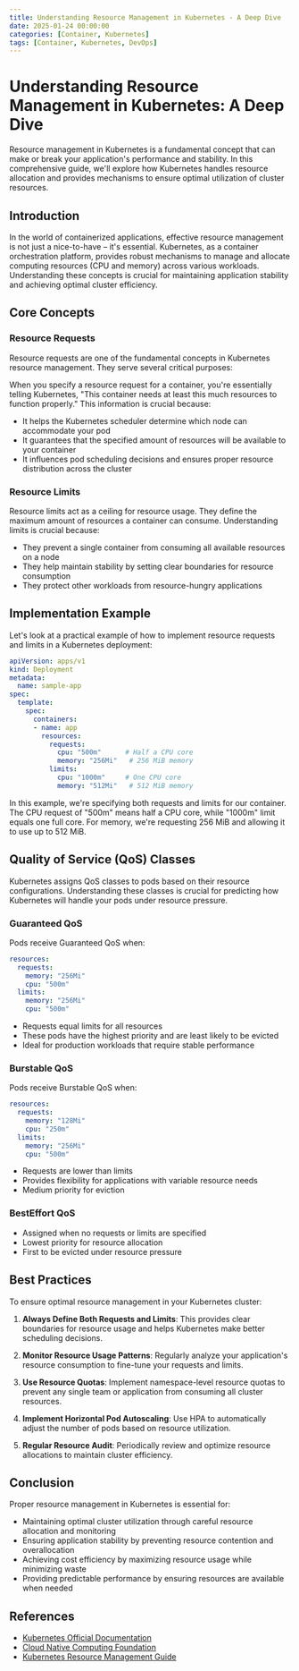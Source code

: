 ```yaml
---
title: Understanding Resource Management in Kubernetes - A Deep Dive
date: 2025-01-24 00:00:00
categories: [Container, Kubernetes]
tags: [Container, Kubernetes, DevOps]
---
```


# Understanding Resource Management in Kubernetes: A Deep Dive

Resource management in Kubernetes is a fundamental concept that can make or break your application's performance and stability. In this comprehensive guide, we'll explore how Kubernetes handles resource allocation and provides mechanisms to ensure optimal utilization of cluster resources.

## Introduction

In the world of containerized applications, effective resource management is not just a nice-to-have – it's essential. Kubernetes, as a container orchestration platform, provides robust mechanisms to manage and allocate computing resources (CPU and memory) across various workloads. Understanding these concepts is crucial for maintaining application stability and achieving optimal cluster efficiency.

## Core Concepts

### Resource Requests

Resource requests are one of the fundamental concepts in Kubernetes resource management. They serve several critical purposes:

When you specify a resource request for a container, you're essentially telling Kubernetes, "This container needs at least this much resources to function properly." This information is crucial because:

- It helps the Kubernetes scheduler determine which node can accommodate your pod
- It guarantees that the specified amount of resources will be available to your container
- It influences pod scheduling decisions and ensures proper resource distribution across the cluster

### Resource Limits

Resource limits act as a ceiling for resource usage. They define the maximum amount of resources a container can consume. Understanding limits is crucial because:

- They prevent a single container from consuming all available resources on a node
- They help maintain stability by setting clear boundaries for resource consumption
- They protect other workloads from resource-hungry applications

## Implementation Example

Let's look at a practical example of how to implement resource requests and limits in a Kubernetes deployment:

```yaml
apiVersion: apps/v1
kind: Deployment
metadata:
  name: sample-app
spec:
  template:
    spec:
      containers:
      - name: app
        resources:
          requests:
            cpu: "500m"      # Half a CPU core
            memory: "256Mi"   # 256 MiB memory
          limits:
            cpu: "1000m"     # One CPU core
            memory: "512Mi"   # 512 MiB memory
```

In this example, we're specifying both requests and limits for our container. The CPU request of "500m" means half a CPU core, while "1000m" limit equals one full core. For memory, we're requesting 256 MiB and allowing it to use up to 512 MiB.

## Quality of Service (QoS) Classes

Kubernetes assigns QoS classes to pods based on their resource configurations. Understanding these classes is crucial for predicting how Kubernetes will handle your pods under resource pressure.

### Guaranteed QoS

Pods receive Guaranteed QoS when:

```yaml
resources:
  requests:
    memory: "256Mi"
    cpu: "500m"
  limits:
    memory: "256Mi"
    cpu: "500m"
```

- Requests equal limits for all resources
- These pods have the highest priority and are least likely to be evicted
- Ideal for production workloads that require stable performance

### Burstable QoS

Pods receive Burstable QoS when:

```yaml
resources:
  requests:
    memory: "128Mi"
    cpu: "250m"
  limits:
    memory: "256Mi"
    cpu: "500m"
```

- Requests are lower than limits
- Provides flexibility for applications with variable resource needs
- Medium priority for eviction

### BestEffort QoS

- Assigned when no requests or limits are specified
- Lowest priority for resource allocation
- First to be evicted under resource pressure

## Best Practices

To ensure optimal resource management in your Kubernetes cluster:

1. **Always Define Both Requests and Limits**: This provides clear boundaries for resource usage and helps Kubernetes make better scheduling decisions.

2. **Monitor Resource Usage Patterns**: Regularly analyze your application's resource consumption to fine-tune your requests and limits.

3. **Use Resource Quotas**: Implement namespace-level resource quotas to prevent any single team or application from consuming all cluster resources.

4. **Implement Horizontal Pod Autoscaling**: Use HPA to automatically adjust the number of pods based on resource utilization.

5. **Regular Resource Audit**: Periodically review and optimize resource allocations to maintain cluster efficiency.

## Conclusion

Proper resource management in Kubernetes is essential for:

- Maintaining optimal cluster utilization through careful resource allocation and monitoring
- Ensuring application stability by preventing resource contention and overallocation
- Achieving cost efficiency by maximizing resource usage while minimizing waste
- Providing predictable performance by ensuring resources are available when needed

## References

- [Kubernetes Official Documentation](https://kubernetes.io/docs/concepts/configuration/manage-resources-containers/)
- [Cloud Native Computing Foundation](https://www.cncf.io/)
- [Kubernetes Resource Management Guide](https://kubernetes.io/docs/concepts/configuration/manage-resources-containers/)